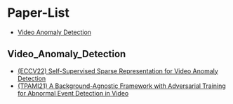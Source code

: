 # Paper-List

- [Video Anomaly Detection](#Video_Anomaly_Detection)




## Video_Anomaly_Detection

- [(ECCV22) Self-Supervised Sparse Representation for Video Anomaly Detection](https://www.ecva.net/papers/eccv_2022/papers_ECCV/papers/136730727.pdf)
- [(TPAMI21) A Background-Agnostic Framework with Adversarial Training for Abnormal Event Detection in Video](https://arxiv.org/pdf/2008.12328.pdf)
